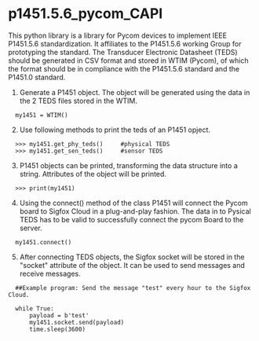 # p1451.5.6_pycom_CAPI

This python library is a library for Pycom devices to implement IEEE P1451.5.6 standardization. It affiliates to the P1451.5.6 working Group for prototyping the standard. The Transducer Electronic Datasheet (TEDS) should be generated in CSV format and stored in WTIM (Pycom), of which the format should be in compliance with the P1451.5.6 standard and the P1451.0 standard.

1. Generate a P1451 object. The object will be generated using the data in the 2 TEDS files stored in the WTIM.
```
  my1451 = WTIM()
```
2. Use following methods to print the teds of an P1451 opject.
```
  >>> my1451.get_phy_teds()     #physical TEDS
  >>> my1451.get_sen_teds()     #sensor TEDS
```
3. P1451 objects can be printed, transforming the data structure into a string. Attributes of the object will be printed.
```
  >>> print(my1451)
```
4. Using the connect() method of the class P1451 will connect the Pycom board to Sigfox Cloud in a plug-and-play fashion. The data in to Pysical TEDS has to be valid to successfully connect the pycom Board to the server.
```
  my1451.connect()
```
5. After connecting TEDS objects, the Sigfox socket will be stored in the "socket" attribute of the object. It can be used to send messages and receive messages.

```
  ##Example program: Send the message "test" every hour to the Sigfox Cloud.

  while True:
      payload = b'test'
      my1451.socket.send(payload)
      time.sleep(3600)
```
